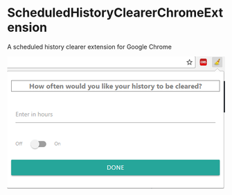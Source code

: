 # ScheduledHistoryClearerChromeExtension
A scheduled history clearer extension for Google Chrome

![Alt text](images/screenshot1.png?raw=true "Popup")
